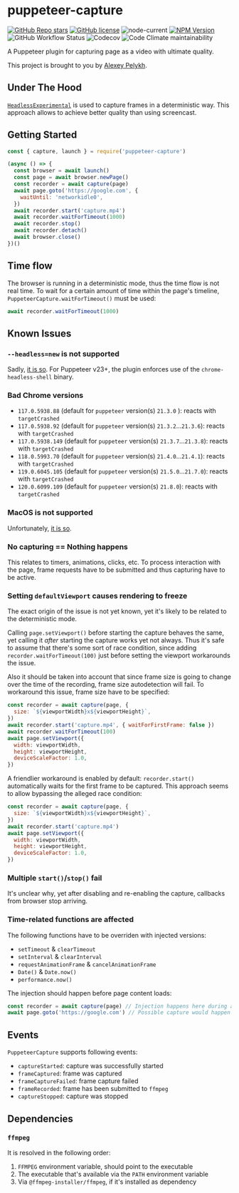# puppeteer-capture

[![GitHub Repo stars](https://img.shields.io/github/stars/alexey-pelykh/puppeteer-capture?style=flat&logo=github)](https://github.com/alexey-pelykh/puppeteer-capture)
[![GitHub license](https://img.shields.io/github/license/alexey-pelykh/puppeteer-capture)](https://github.com/alexey-pelykh/puppeteer-capture/blob/main/LICENSE)
![node-current](https://img.shields.io/node/v/puppeteer-capture)
[![NPM Version](https://img.shields.io/npm/v/puppeteer-capture)](https://www.npmjs.com/package/puppeteer-capture)
![GitHub Workflow Status](https://img.shields.io/github/actions/workflow/status/alexey-pelykh/puppeteer-capture/ci.yml?branch=main)
![Codecov](https://img.shields.io/codecov/c/gh/alexey-pelykh/puppeteer-capture)
![Code Climate maintainability](https://img.shields.io/codeclimate/maintainability/alexey-pelykh/puppeteer-capture)

A Puppeteer plugin for capturing page as a video with ultimate quality.

This project is brought to you by [Alexey Pelykh](https://github.com/alexey-pelykh).

## Under The Hood

[`HeadlessExperimental`](https://chromedevtools.github.io/devtools-protocol/tot/HeadlessExperimental/) is used to
capture frames in a deterministic way. This approach allows to achieve better quality than using screencast.

## Getting Started

```js
const { capture, launch } = require('puppeteer-capture')

(async () => {
  const browser = await launch()
  const page = await browser.newPage()
  const recorder = await capture(page)
  await page.goto('https://google.com', {
    waitUntil: 'networkidle0',
  })
  await recorder.start('capture.mp4')
  await recorder.waitForTimeout(1000)
  await recorder.stop()
  await recorder.detach()
  await browser.close()
})()
```

## Time flow

The browser is running in a deterministic mode, thus the time flow is not real time. To wait for a certain amount of
time within the page's timeline, `PuppeteerCapture.waitForTimeout()` must be used:

```js
await recorder.waitForTimeout(1000)
```

## Known Issues

### `--headless=new` is not supported

Sadly, [it is so](https://issues.chromium.org/issues/361863270#comment2). For Puppeteer v23+, the plugin enforces use
of the `chrome-headless-shell` binary.

### Bad Chrome versions

- `117.0.5938.88` (default for `puppeteer` version(s) `21.3.0` ): reacts with `targetCrashed`
- `117.0.5938.92` (default for `puppeteer` version(s) `21.3.2`…`21.3.6`): reacts with `targetCrashed`
- `117.0.5938.149` (default for `puppeteer` version(s) `21.3.7`…`21.3.8`): reacts with `targetCrashed`
- `118.0.5993.70` (default for `puppeteer` version(s) `21.4.0`…`21.4.1`): reacts with `targetCrashed`
- `119.0.6045.105` (default for `puppeteer` version(s) `21.5.0`…`21.7.0`): reacts with `targetCrashed`
- `120.0.6099.109` (default for `puppeteer` version(s) `21.8.0`): reacts with `targetCrashed`

### MacOS is not supported

Unfortunately, [it is so](https://source.chromium.org/chromium/chromium/src/+/main:headless/lib/browser/protocol/target_handler.cc;drc=5811aa08e60ba5ac7622f029163213cfbdb682f7;l=32).

### No capturing == Nothing happens

This relates to timers, animations, clicks, etc. To process interaction with the page, frame requests have to be
submitted and thus capturing have to be active.

### Setting `defaultViewport` causes rendering to freeze

The exact origin of the issue is not yet known, yet it's likely to be related to the deterministic mode.

Calling `page.setViewport()` before starting the capture behaves the same, yet calling it _after_ starting the capture
works yet not always. Thus it's safe to assume that there's some sort of race condition, since adding
`recorder.waitForTimeout(100)` just before setting the viewport workarounds the issue.

Also it should be taken into account that since frame size is going to change over the time of the recording, frame size
autodetection will fail. To workaround this issue, frame size have to be specified:

```js
const recorder = await capture(page, {
  size: `${viewportWidth}x${viewportHeight}`,
})
await recorder.start('capture.mp4', { waitForFirstFrame: false })
await recorder.waitForTimeout(100)
await page.setViewport({
  width: viewportWidth,
  height: viewportHeight,
  deviceScaleFactor: 1.0,
})
```

A friendlier workaround is enabled by default: `recorder.start()` automatically waits for the first frame to be
captured. This approach seems to allow bypassing the alleged race condition:

```js
const recorder = await capture(page, {
  size: `${viewportWidth}x${viewportHeight}`,
})
await recorder.start('capture.mp4')
await page.setViewport({
  width: viewportWidth,
  height: viewportHeight,
  deviceScaleFactor: 1.0,
})
```

### Multiple `start()`/`stop()` fail

It's unclear why, yet after disabling and re-enabling the capture, callbacks from browser stop arriving.

### Time-related functions are affected

The following functions have to be overriden with injected versions:

- `setTimeout` & `clearTimeout`
- `setInterval` & `clearInterval`
- `requestAnimationFrame` & `cancelAnimationFrame`
- `Date()` & `Date.now()`
- `performance.now()`

The injection should happen before page content loads:

```js
const recorder = await capture(page) // Injection happens here during attach()
await page.goto('https://google.com') // Possible capture would happen here, thus injected versions would be captured
```

## Events

`PuppeteerCapture` supports following events:

- `captureStarted`: capture was successfully started
- `frameCaptured`: frame was captured
- `frameCaptureFailed`: frame capture failed
- `frameRecorded`: frame has been submitted to `ffmpeg`
- `captureStopped`: capture was stopped

## Dependencies

### `ffmpeg`

It is resolved in the following order:

1. `FFMPEG` environment variable, should point to the executable
2. The executable that's available via the `PATH` environment variable
3. Via `@ffmpeg-installer/ffmpeg`, if it's installed as dependency
